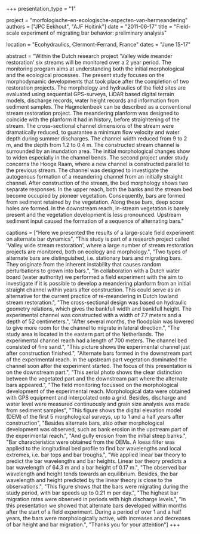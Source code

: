+++
presentation_type = "1"

project = "morfologische-en-ecologische-aspecten-van-hermeandering"
authors = ["JPC Eekhout", "AJF Hoitink"]
date = "2011-06-17"
title = "Field-scale experiment of migrating bar behavior: preliminary analysis"

location = "Ecohydraulics, Clermont-Ferrand, France"
dates = "June 15-17"

abstract = "Within the Dutch research project 'Valley wide meander restoration' six streams will be monitored over a 2 year period. The monitoring program aims at understanding both the initial morphological and the ecological processes. The present study focuses on the morphodynamic developments that took place after the completion of two restoration projects. The morphology and hydraulics of the field sites are evaluated using sequential GPS-surveys, LiDAR based digital terrain models, discharge records, water height records and information from sediment samples. The Hagmolenbeek can be described as a conventional stream restoration project. The meandering planform was designed to coincide with the planform it had in history, before straightening of the stream. The cross-sectional channel dimensions of the stream were dramatically reduced, to guarantee a minimum flow velocity and water depth during summer discharges. The channel width reduced from 9 to 2 m, and the depth from 1.2 to 0.4 m. The constructed stream channel is surrounded by an inundation area. The initial morphological changes show to widen especially in the channel bends. The second project under study concerns the Hooge Raam, where a new channel is constructed parallel to the previous stream. The channel was designed to investigate the autogenous formation of a meandering channel from an initially straight channel. After construction of the stream, the bed morphology shows two separate responses. In the upper reach, both the banks and the stream bed become occupied by pioneer vegetation. Consequently, bars are formed from sediment retained by the vegetation. Along these bars, deep scour holes are formed. In the downstream reach, in-stream vegetation is barely present and the vegetation development is less pronounced. Upstream sediment input caused the formation of a sequence of alternating bars."

captions = ["Here we presented the results of a large-scale field experiment on alternate bar dynamics", 
"This study is part of a research project called 'Valley wide stream restoration', where a large number of stream restoration projects are monitored, both on ecology and morphology.", 
"Two types of alternate bars are distinguished, i.e. stationary bars and migrating bars. They originate from the inherent instability that causes random perturbations to grown into bars.",
"In collaboration with a Dutch water board (water authority) we performed a field experiment with the aim to investigate if it is possible to develop a meandering planform from an initial straight channel within years after construction. This could serve as an alternative for the current practice of re-meandering in Dutch lowland stream restoration.", 
"The cross-sectional design was based on hydraulic geometry relations, which gives the bankfull width and bankfull height. The experimental channel was constructed with a width of 7.7 meters and a depth of 52 centimeters.",
"After several months, the floodplain was lowered to give more room for the channel to migrate in lateral direction.",
"The study area is located in the eastern part of the Netherlands. The experimental channel reach had a length of 700 meters. The channel bed consisted of fine sand.", 
"This picture shows the experimental channel just after construction finished.", 
"Alternate bars formed in the downstream part of the experimental reach. In the upstream part vegetation dominated the channel soon after the experiment started. The focus of this presentation is on the downstream part.", 
"This aerial photo shows the clear distinction between the vegetated part and the downstream part where the alternate bars appeared.", 
"The field monitoring focussed on the morphological development of the experimental reach. Morphological data were obtained with GPS equipment and interpolated onto a grid. Besides, discharge and water level were measured continuously and grain size analysis was made from sediment samples", 
"This figure shows the digital elevation model (DEM) of the first 5 morphological surveys, up to 1 and a half years after construction", 
"Besides alternate bars, also other morphological development was observed, such as bank erosion in the upstream part of the experimental reach.", 
"And gully erosion from the initial steep banks.", 
"Bar characteristics were obtained from the DEMs. A loess filter was applied to the longitudinal bed profile to find bar wavelengths and local extremes, i.e. bar tops and bar troughs.", 
"We applied linear bar theory to predict the bar wavelengths and bar heights. Linear bar theory predicts a bar wavelength of 64.3 m and a bar height of 0.17 m.", 
"The observed bar wavelength and height tends towards an equilibrium. Besides, the bar wavelength and height predicted by the linear theory is close to the observations.", 
"This figure shows that the bars were migrating during the study period, with bar speeds up to 0.21 m per day.", 
"The highest bar migration rates were observed in periods with high discharge levels.", 
"In this presentation we showed that alternate bars developed within months after the start of a field experiment. During a period of over 1 and a half years, the bars were morphologically active, with increases and decreases of bar height and bar migration.", 
"Thanks you for your attention"]
+++